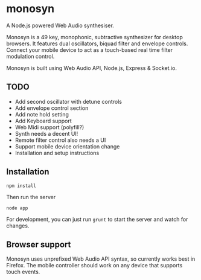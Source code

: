 monosyn
=======

A Node.js powered Web Audio synthesiser.

Monosyn is a 49 key, monophonic, subtractive synthesizer for desktop browsers. It features dual oscillators, biquad filter and envelope controls. Connect your mobile device to act as a touch-based real time filter modulation control.

Monosyn is built using Web Audio API, Node.js, Express & Socket.io.

TODO
----

* Add second oscillator with detune controls
* Add envelope control section
* Add note hold setting
* Add Keyboard support
* Web Midi support (polyfill?)
* Synth needs a decent UI!
* Remote filter control also needs a UI
* Support mobile device orientation change
* Installation and setup instructions

Installation
------------

`npm install`

Then run the server

`node app`

For development, you can just run `grunt` to start the server and watch for changes.

Browser support
---------------

Monosyn uses unprefixed Web Audio API syntax, so currently works best in Firefox. The mobile controller should work on any device that supports touch events.
